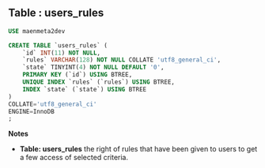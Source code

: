 Table : users_rules
-------------------

```SQL
USE maenmeta2dev

CREATE TABLE `users_rules` (
	`id` INT(11) NOT NULL,
	`rules` VARCHAR(128) NOT NULL COLLATE 'utf8_general_ci',
	`state` TINYINT(4) NOT NULL DEFAULT '0',
	PRIMARY KEY (`id`) USING BTREE,
	UNIQUE INDEX `rules` (`rules`) USING BTREE,
	INDEX `state` (`state`) USING BTREE
)
COLLATE='utf8_general_ci'
ENGINE=InnoDB
;
```
__Notes__

+ __Table: users_rules__ the right of rules that have been given to users to get a few access of selected criteria.

